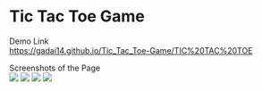 <h1>Tic Tac Toe Game</h1>


Demo Link <br>
https://gadai14.github.io/Tic_Tac_Toe-Game/TIC%20TAC%20TOE

Screenshots of the Page <br>
<img src="https://github.com/Gadai14/Tic_Tac_Toe-Game/assets/121002242/9aa376ad-09f3-498b-8140-7677339eabf9">
<img src="https://github.com/Gadai14/Tic_Tac_Toe-Game/assets/121002242/6eee2a36-a1bb-4956-8eef-e90b8e737867">
<img src="https://github.com/Gadai14/Tic_Tac_Toe-Game/assets/121002242/f407a424-2c1d-4940-82bf-0b3a2f3494ce">
<img src="https://github.com/Gadai14/Tic_Tac_Toe-Game/assets/121002242/0fc6fc29-4be5-4e0d-a6e7-3a46647216d1">

